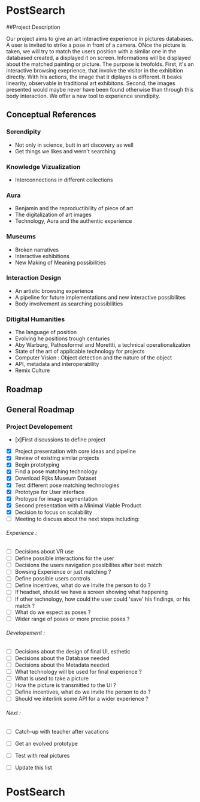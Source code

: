 # PostSearch

##Project Description

Our project aims to give an art interactive experience in pictures databases. A user is invited to strike a pose in front of a camera. ONce the picture is taken, we will try to match the users position with a similar one in the databased created, a displayed it on screen. Informations will be displayed about the matched painting or picture. The purpose is twofolds. First, it's an interactive browsing exeprience, that involve the visitor in the exhibition directly. With his actions, the image that it diplayes is different. It beaks linearity, observable in traditional art exhibitons. Second, the images presented would maybe never have been found otherwise than through this body interaction. We offer a new tool to experience srendipity.

## Conceptual References

### Serendipity
- Not only in science, butt in art discovery as well
- Get things we likes and wern't searching
### Knowledge Vizualization
- Interconnections in different collections
### Aura
- Benjamin and the reproductibility of piece of art
- The digitalization of art images
- Technology, Aura and the authentic experience
### Museums
- Broken narratives
- Interactive exhibitions
- New Making of Meaning possibilities
### Interaction Design
- An artistic browsing experience
- A pipeline for future implementations and new interactive possibilites
- Body involvement as searching possibilities
### Ditigital Humanities
- The language of position
- Evolving he positions trough centuries
- Aby Warburg, Pathosformel and Morettti, a technical operationalization
- State of the art of applicable technology for projects
-  Computer Vision : Object detection and the nature of the object
- API, metadata and interoperability
- Remix Culture


## Roadmap

## General Roadmap
### Project Developement
- [x]First discussions to define project
- [x] Project presentation with core ideas and pipeline
- [x] Review of existing similar projects
- [x] Begin prototyping
- [x] Find a pose matching technology
- [x] Download Rijks Museum Dataset
- [x] Test different pose matching technologies
- [x] Prototype for User interface
- [x] Protoype for image segmentation
- [x] Second presentation with a Minimal Viable Product
- [x] Decision to focus on scalability
- [ ] Meeting to discuss about the next steps including:

###### Experience :
- [ ] Decisions about VR use
- [ ] Define  possible interactions for the user
- [ ] Decisions the users navigation possibilites after best match
- [ ] Bowsing Experience or just matching ?
- [ ] Define possible users controls
- [ ] Define incentives, what do we invite the person to do ?
- [ ] If headset, should we have a screen showing what happening
- [ ] If other technology, how could the user could 'save' his findings, or his match ?
- [ ] What do we espect as poses ?
- [ ] Wider range of poses or more precise poses ?

###### Developement :
- [ ] Decisions about the design of final UI, esthetic
- [ ] Decisions about the Database needed
- [ ] Decisions about the Metadata needed
- [ ] What technology will be used for final experience ?
- [ ] What is used to take a picture
- [ ] How the picture is transmitted to the UI ?
- [ ] Define incentives, what do we invite the person to do ?
- [ ] Should we interlink some API for a wider experience ?

###### Next :
- [ ] Catch-up with teacher after vacations
- [ ] Get an evolved prototype
- [ ] Test with real pictures
- [ ] Update this list


# PostSearch